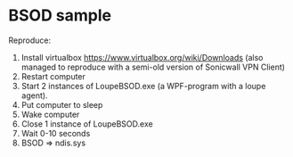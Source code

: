 BSOD sample
===========

Reproduce:

1. Install virtualbox https://www.virtualbox.org/wiki/Downloads (also managed to reproduce with a semi-old version of Sonicwall VPN Client)
2. Restart computer
3. Start 2 instances of LoupeBSOD.exe (a WPF-program with a loupe agent).
4. Put computer to sleep
5. Wake computer
6. Close 1 instance of LoupeBSOD.exe
7. Wait 0-10 seconds
8. BSOD => ndis.sys

